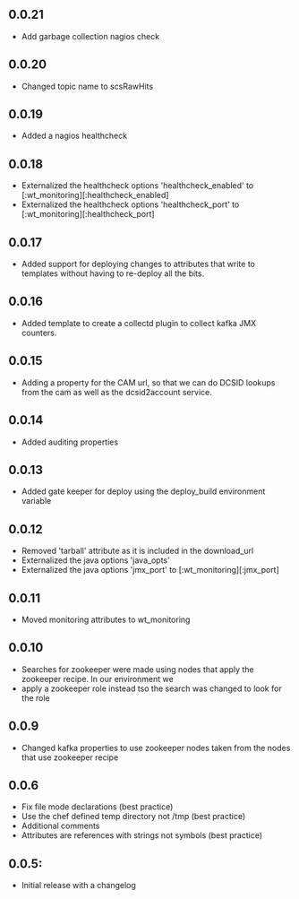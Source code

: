 ## 0.0.21
* Add garbage collection nagios check

## 0.0.20
* Changed topic name to scsRawHits

## 0.0.19
* Added a nagios healthcheck

## 0.0.18
* Externalized the healthcheck options 'healthcheck_enabled' to [:wt_monitoring][:healthcheck_enabled]
* Externalized the healthcheck options 'healthcheck_port' to [:wt_monitoring][:healthcheck_port]

## 0.0.17
* Added support for deploying changes to attributes that write to templates without having to re-deploy all the bits.

## 0.0.16
* Added template to create a collectd plugin to collect kafka JMX counters.

## 0.0.15
* Adding a property for the CAM url, so that we can do DCSID lookups from the cam as well as the dcsid2account service.

## 0.0.14
* Added auditing properties

## 0.0.13
* Added gate keeper for deploy using the deploy_build environment variable

## 0.0.12
* Removed 'tarball' attribute as it is included in the download_url
* Externalized the java options 'java_opts'
* Externalized the java options 'jmx_port' to [:wt_monitoring][:jmx_port]

## 0.0.11
* Moved monitoring attributes to wt_monitoring

## 0.0.10
* Searches for zookeeper were made using nodes that apply the zookeeper recipe. In our environment we
* apply a zookeeper role instead tso the search was changed to look for the role

## 0.0.9
* Changed kafka properties to use zookeeper nodes taken from the nodes that use zookeeper recipe

## 0.0.6
* Fix file mode declarations (best practice)
* Use the chef defined temp directory not /tmp (best practice)
* Additional comments
* Attributes are references with strings not symbols (best practice)


## 0.0.5:
* Initial release with a changelog
